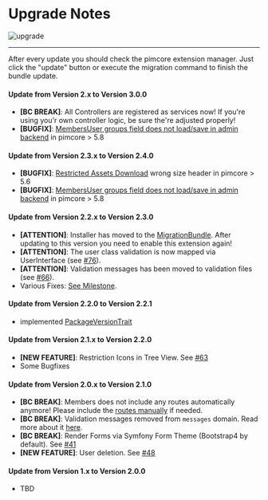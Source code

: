 # Upgrade Notes
![upgrade](https://user-images.githubusercontent.com/700119/31535145-3c01a264-affa-11e7-8d86-f04c33571f65.png)  

***

After every update you should check the pimcore extension manager. 
Just click the "update" button or execute the migration command to finish the bundle update.

#### Update from Version 2.x to Version 3.0.0
- **[BC BREAK]**: All Controllers are registered as services now! If you're using you'r own controller logic, be sure the're adjusted properly!
- **[BUGFIX]**: [MembersUser groups field does not load/save in admin backend](https://github.com/dachcom-digital/pimcore-members/issues/95) in pimcore > 5.8


#### Update from Version 2.3.x to Version 2.4.0
- **[BUGFIX]**: [Restricted Assets Download](https://github.com/dachcom-digital/pimcore-members/issues/94) wrong size header in pimcore > 5.6
- **[BUGFIX]**: [MembersUser groups field does not load/save in admin backend](https://github.com/dachcom-digital/pimcore-members/issues/95) in pimcore > 5.8

#### Update from Version 2.2.x to Version 2.3.0
- **[ATTENTION]**: Installer has moved to the [MigrationBundle](https://github.com/dachcom-digital/pimcore-members/issues/74). After updating to this version you need to enable this extension again!
- **[ATTENTION]**: The user class validation is now mapped via UserInterface (see [#76](https://github.com/dachcom-digital/pimcore-members/issues/76)).
- **[ATTENTION]**: Validation messages has been moved to validation files (see [#66](https://github.com/dachcom-digital/pimcore-members/issues/66)).
- Various Fixes: [See Milestone](https://github.com/dachcom-digital/pimcore-members/milestone/5?closed=1).

#### Update from Version 2.2.0 to Version 2.2.1
- implemented [PackageVersionTrait](https://github.com/pimcore/pimcore/blob/master/lib/Extension/Bundle/Traits/PackageVersionTrait.php)

#### Update from Version 2.1.x to Version 2.2.0
- **[NEW FEATURE]**: Restriction Icons in Tree View. See [#63](https://github.com/dachcom-digital/pimcore-members/issues/63)
- Some Bugfixes

#### Update from Version 2.0.x to Version 2.1.0
- **[BC BREAK]**: Members does not include any routes automatically anymore! Please include the [routes manually](https://github.com/dachcom-digital/pimcore-members#route-installation) if needed.
- **[BC BREAK]**: Validation messages removed from `messages` domain. Read more about it [here](https://github.com/dachcom-digital/pimcore-members/issues/45).
- **[BC BREAK]**: Render Forms via Symfony Form Theme (Bootstrap4 by default). See [#41](https://github.com/dachcom-digital/pimcore-members/issues/41)
- **[NEW FEATURE]**: User deletion. See [#48](https://github.com/dachcom-digital/pimcore-members/issues/48)

#### Update from Version 1.x to Version 2.0.0
- TBD